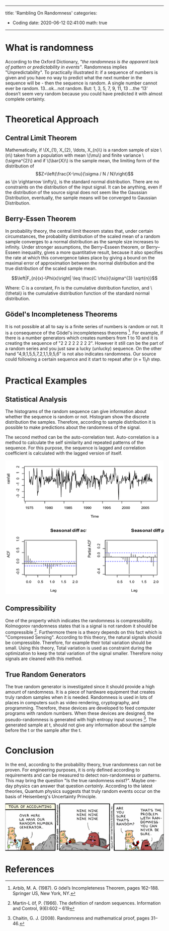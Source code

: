 
---
title: 'Rambling On Randomness'
categories:
  -  Coding
date: 2020-06-12 02:41:00
math: true
---

# What is randomness

According to the Oxford Dictionary, *"the randomness is the apparent lack of pattern or predictability in events"*. Randomness implies "Unpredictability". 
To practically illustrated it: if a sequence of numbers is given and you have no way to predict what the next number in the sequence will be - then the sequence is random. 
A single number cannot ever be random. 13…ok…not random.
But: 1, 3, 5, 7, 9, 11, 13 …the ‘13’ doesn’t seem very random because you could have predicted it with almost complete certainty.

# Theoretical Approach

## Central Limit Theorem

Mathematically, if \\(X_{1}, X_{2}, \ldots, X_{n}\\) is a random sample of size \\(n\\) taken from a population with mean \\(\mu\\) and finite variance \\(\sigma^{2}\\) and if \\(\bar{X}\\) is the sample mean, the limiting form of the distribution of $$Z=\left(\frac{X-\mu}{\sigma / N / N}\right)$$ as \\(n \rightarrow \infty\\), is the standard normal distribution. There are no constraints on the distribution of the input signal. It can be anything, even if the distribution of the source signal does not seem like the Gaussian Distribution, eventually, the sample means will be converged to Gaussian Distribution.

## Berry-Essen Theorem

In probability theory, the central limit theorem states that, under certain circumstances, the probability distribution of the scaled mean of a random sample converges to a normal distribution as the sample size increases to infinity. Under stronger assumptions, the Berry–Esseen theorem, or Berry–Esseen inequality, gives a more quantitative result, because it also specifies the rate at which this convergence takes place by giving a bound on the maximal error of approximation between the normal distribution and the true distribution of the scaled sample mean. 

$$\left|F_{n}(x)-\Phi(x)\right| \leq \frac{C \rho}{\sigma^{3} \sqrt{n}}$$

Where: C is a constant, Fn is the cumulative distribution function, and \\(\theta\\) is the cumulative distribution function of the standard normal distribution.

## Gödel's Incompleteness Theorems

It is not possible at all to say is a finite series of numbers is random or not. It is a consequence of the Gödel's incompleteness theorems [^Arbib, 1987]. For example, if there is a number generators which creates numbers from 1 to 10 and it is creating the sequence of "2 2 2 2 2 2 2 2". However it still can be the part of a random series and you just saw a lucky (unlucky) sequence. On the other hand "4,9,1,5,5,7,2,1,1,9,5,6" is not also indicates randomness. Our source could following a certain sequence and it start to repeat after $(n+1)_th$ step.  

# Practical Examples

## Statistical Analysis

The histograms of the random sequence can give information about whether the sequence is random or not. Histogram show the discrete distribution the samples. Therefore, according to sample distribution it is possible to make predictions about the randomness of the signal.

The second method can be the auto-correlation test. Auto-correlation is a method to calculate the self similarity and repeated patterns of the sequence. For this purpose, the sequence is lagged and correlation coefficient is calculated with the lagged version of itself.

![](/images/randomness/acf.png)

## Compressibility

One of the property which indicates the randomness is compressibility. Kolmogorov randomness states that is a signal is not random it should be compressible [^Martin-L ̈of, 1966]. Furthermore there is a theory depends on this fact which is "Compressed Sensing". According to this theory, the natural signals should be compressible. Therefore, for example their total variation should be small. Using this theory, Total variation is used as constraint during the optimization to keep the total variation of the signal smaller. Therefore noisy signals are cleaned with this method.

## True Random Generators

The true random generator is investigated since it should provide a high amount of randomness. It is a piece of hardware equipment that creates truly random samples when it is needed. Randomness is used in lots of places in computers such as video rendering, cryptography, and programming. Therefore, these devices are developed to feed computer programs with random numbers. When these devices are designed, the pseudo-randomness is generated with high entropy input sources [^Chaitin, 2008]. The generated sample at t, should not give any information about the sample before the t or the sample after the t.

# Conclusion

In the end, according to the probability theory, true randomness can not be proven. For engineering purposes, it is only defined according to requirements and can be measured to detect non-randomness or patterns. This may bring the question "Is the true randomness exist?". Maybe one-day physics can answer that question *certainly*. According to the latest theories, Quantum physics suggests that truly random events occur on the basis of Heisenberg's Uncertainty Principle.

![](/images/randomness/con.jpeg)

# References

[^Arbib, 1987]: Arbib, M. A. (1987). G ̈odel’s Incompleteness Theorem, pages 162–188. Springer US, New York, NY.
[^Chaitin, 2008]: Chaitin, G. J. (2008). Randomness and mathematical proof, pages 31–46.
[^Martin-L ̈of, 1966]: Martin-L ̈of, P. (1966). The definition of random sequences. Information and Control, 9(6):602 – 619

